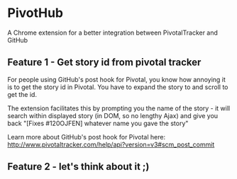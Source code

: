 # PivotHub

A Chrome extension for a better integration between PivotalTracker and GitHub

## Feature 1 - Get story id from pivotal tracker

For people using GitHub's post hook for Pivotal, you know how annoying it is to get the story id in Pivotal. You have to expand the story to and scroll to get the id.

The extension facilitates this by prompting you the name of the story - it will search within displayed story (in DOM, so no lengthy Ajax) and give you back "[Fixes #120OJFEN] whatever name you gave the story"

Learn more about GitHub's post hook for Pivotal here:  http://www.pivotaltracker.com/help/api?version=v3#scm_post_commit

## Feature 2 - let's think about it ;)